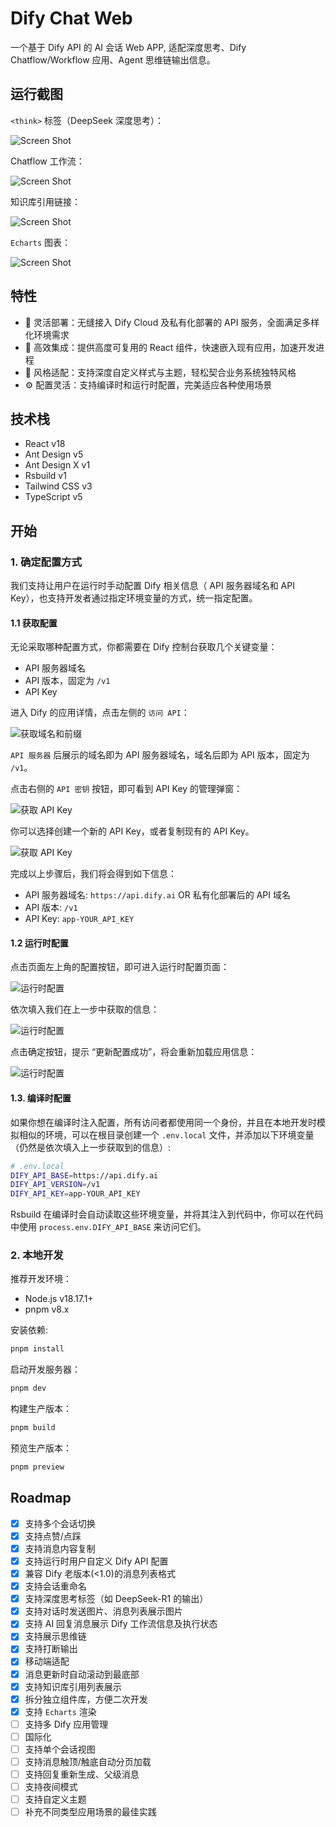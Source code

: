 # Dify Chat Web

一个基于 Dify API 的 AI 会话 Web APP, 适配深度思考、Dify Chatflow/Workflow 应用、Agent 思维链输出信息。

## 运行截图

`<think>` 标签（DeepSeek 深度思考）：

![Screen Shot](./docs/running_sample.png)

Chatflow 工作流：

![Screen Shot](./docs/sample_chatflow.jpg)

知识库引用链接：

![Screen Shot](./docs/sample_knowledge_base_link.jpg)

`Echarts` 图表：

![Screen Shot](./docs/sample_echarts.jpg)   

## 特性

- 💃 灵活部署：无缝接入 Dify Cloud 及私有化部署的 API 服务，全面满足多样化环境需求
- 🚀 高效集成：提供高度可复用的 React 组件，快速嵌入现有应用，加速开发进程
- 🎨 风格适配：支持深度自定义样式与主题，轻松契合业务系统独特风格
- ⚙️ 配置灵活：支持编译时和运行时配置，完美适应各种使用场景

## 技术栈

- React v18
- Ant Design v5
- Ant Design X v1
- Rsbuild v1
- Tailwind CSS v3
- TypeScript v5

## 开始

### 1. 确定配置方式

我们支持让用户在运行时手动配置 Dify 相关信息（ API 服务器域名和 API Key），也支持开发者通过指定环境变量的方式，统一指定配置。

#### 1.1 获取配置

无论采取哪种配置方式，你都需要在 Dify 控制台获取几个关键变量：

- API 服务器域名
- API 版本，固定为 `/v1`
- API Key

进入 Dify 的应用详情，点击左侧的 `访问 API`：

![获取域名和前缀](./docs/get_api_base.jpg)

`API 服务器` 后展示的域名即为 API 服务器域名，域名后即为 API 版本，固定为 `/v1`。

点击右侧的 `API 密钥` 按钮，即可看到 API Key 的管理弹窗：

![获取 API Key](./docs/get_api_key_entry.jpg)

你可以选择创建一个新的 API Key，或者复制现有的 API Key。

![获取 API Key](./docs/get_api_key.jpg)

完成以上步骤后，我们将会得到如下信息：

- API 服务器域名: `https://api.dify.ai` OR 私有化部署后的 API 域名
- API 版本: `/v1`
- API Key: `app-YOUR_API_KEY`

#### 1.2 运行时配置

点击页面左上角的配置按钮，即可进入运行时配置页面：

![运行时配置](./docs/config-button.jpg)

依次填入我们在上一步中获取的信息：

![运行时配置](./docs/config_form.jpg)

点击确定按钮，提示 “更新配置成功”，将会重新加载应用信息：

![运行时配置](./docs/config_success.jpg)

#### 1.3. 编译时配置

如果你想在编译时注入配置，所有访问者都使用同一个身份，并且在本地开发时模拟相似的环境，可以在根目录创建一个 `.env.local` 文件，并添加以下环境变量（仍然是依次填入上一步获取到的信息）:

```bash
# .env.local
DIFY_API_BASE=https://api.dify.ai
DIFY_API_VERSION=/v1
DIFY_API_KEY=app-YOUR_API_KEY
```

Rsbuild 在编译时会自动读取这些环境变量，并将其注入到代码中，你可以在代码中使用 `process.env.DIFY_API_BASE` 来访问它们。

### 2. 本地开发

推荐开发环境：

- Node.js v18.17.1+
- pnpm v8.x

安装依赖:

```bash
pnpm install
```

启动开发服务器：

```bash
pnpm dev
```

构建生产版本：

```bash
pnpm build
```

预览生产版本：

```bash
pnpm preview
```

## Roadmap

- [x] 支持多个会话切换
- [x] 支持点赞/点踩
- [x] 支持消息内容复制
- [x] 支持运行时用户自定义 Dify API 配置
- [x] 兼容 Dify 老版本(<1.0)的消息列表格式
- [x] 支持会话重命名
- [x] 支持深度思考标签（如 DeepSeek-R1 的输出）
- [x] 支持对话时发送图片、消息列表展示图片
- [x] 支持 AI 回复消息展示 Dify 工作流信息及执行状态
- [x] 支持展示思维链
- [x] 支持打断输出
- [x] 移动端适配
- [x] 消息更新时自动滚动到最底部
- [x] 支持知识库引用列表展示 
- [x] 拆分独立组件库，方便二次开发
- [x] 支持 `Echarts` 渲染
- [ ] 支持多 Dify 应用管理
- [ ] 国际化
- [ ] 支持单个会话视图
- [ ] 支持消息触顶/触底自动分页加载
- [ ] 支持回复重新生成、父级消息
- [ ] 支持夜间模式
- [ ] 支持自定义主题
- [ ] 补充不同类型应用场景的最佳实践
